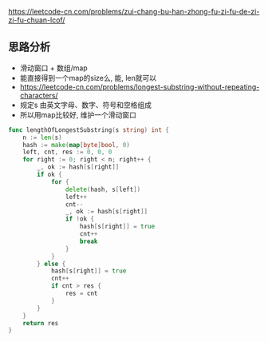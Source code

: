 https://leetcode-cn.com/problems/zui-chang-bu-han-zhong-fu-zi-fu-de-zi-zi-fu-chuan-lcof/

## 思路分析
- 滑动窗口 + 数组/map
- 能直接得到一个map的size么, 能, len就可以
- https://leetcode-cn.com/problems/longest-substring-without-repeating-characters/
- 规定s 由英文字母、数字、符号和空格组成
- 所以用map比较好, 维护一个滑动窗口
```go
func lengthOfLongestSubstring(s string) int {
	n := len(s)
	hash := make(map[byte]bool, 0)
	left, cnt, res := 0, 0, 0
	for right := 0; right < n; right++ {
		_, ok := hash[s[right]]
		if ok {
			for {
				delete(hash, s[left])
				left++
				cnt--
				_, ok := hash[s[right]]
				if !ok {
					hash[s[right]] = true
					cnt++
					break
				}
			}
		} else {
			hash[s[right]] = true
			cnt++
			if cnt > res {
				res = cnt
			}
		}
	}
	return res
}
```